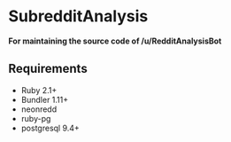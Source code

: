 SubredditAnalysis
=================

**For maintaining the source code of /u/RedditAnalysisBot**

Requirements
------------
* Ruby 2.1+
* Bundler 1.11+
* neonredd
* ruby-pg
* postgresql 9.4+
